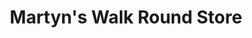 ---
title: "Martyn's Walk Round Store"
url: /great-yarmouth/martyns-walk-round-store/
shop: shop
---